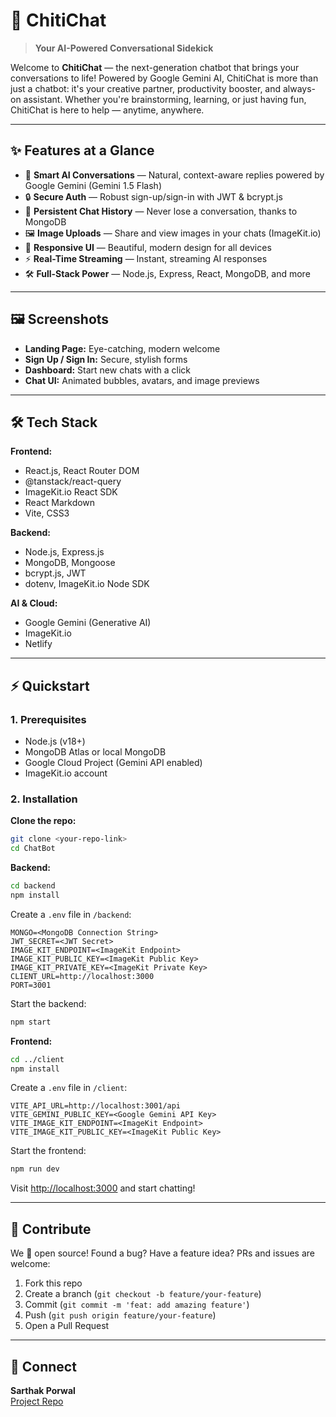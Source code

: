 # 🚀 ChitiChat

> **Your AI-Powered Conversational Sidekick**


Welcome to **ChitiChat** — the next-generation chatbot that brings your conversations to life! Powered by Google Gemini AI, ChitiChat is more than just a chatbot: it's your creative partner, productivity booster, and always-on assistant. Whether you're brainstorming, learning, or just having fun, ChitiChat is here to help — anytime, anywhere.

---

## ✨ Features at a Glance

- 🤖 **Smart AI Conversations** — Natural, context-aware replies powered by Google Gemini (Gemini 1.5 Flash)
- 🔒 **Secure Auth** — Robust sign-up/sign-in with JWT & bcrypt.js
- 💬 **Persistent Chat History** — Never lose a conversation, thanks to MongoDB
- 🖼️ **Image Uploads** — Share and view images in your chats (ImageKit.io)
- 📱 **Responsive UI** — Beautiful, modern design for all devices
- ⚡ **Real-Time Streaming** — Instant, streaming AI responses
- 🛠️ **Full-Stack Power** — Node.js, Express, React, MongoDB, and more

---

## 🖼️ Screenshots


- **Landing Page:** Eye-catching, modern welcome
- **Sign Up / Sign In:** Secure, stylish forms
- **Dashboard:** Start new chats with a click
- **Chat UI:** Animated bubbles, avatars, and image previews

---

## 🛠️ Tech Stack

**Frontend:**
- React.js, React Router DOM
- @tanstack/react-query
- ImageKit.io React SDK
- React Markdown
- Vite, CSS3

**Backend:**
- Node.js, Express.js
- MongoDB, Mongoose
- bcrypt.js, JWT
- dotenv, ImageKit.io Node SDK

**AI & Cloud:**
- Google Gemini (Generative AI)
- ImageKit.io
- Netlify

---

## ⚡ Quickstart

### 1. Prerequisites
- Node.js (v18+)
- MongoDB Atlas or local MongoDB
- Google Cloud Project (Gemini API enabled)
- ImageKit.io account

### 2. Installation

**Clone the repo:**
```bash
git clone <your-repo-link>
cd ChatBot
```

**Backend:**
```bash
cd backend
npm install
```
Create a `.env` file in `/backend`:
```env
MONGO=<MongoDB Connection String>
JWT_SECRET=<JWT Secret>
IMAGE_KIT_ENDPOINT=<ImageKit Endpoint>
IMAGE_KIT_PUBLIC_KEY=<ImageKit Public Key>
IMAGE_KIT_PRIVATE_KEY=<ImageKit Private Key>
CLIENT_URL=http://localhost:3000
PORT=3001
```
Start the backend:
```bash
npm start
```

**Frontend:**
```bash
cd ../client
npm install
```
Create a `.env` file in `/client`:
```env
VITE_API_URL=http://localhost:3001/api
VITE_GEMINI_PUBLIC_KEY=<Google Gemini API Key>
VITE_IMAGE_KIT_ENDPOINT=<ImageKit Endpoint>
VITE_IMAGE_KIT_PUBLIC_KEY=<ImageKit Public Key>
```
Start the frontend:
```bash
npm run dev
```

Visit [http://localhost:3000](http://localhost:3000) and start chatting!

---

## 🤝 Contribute

We 💙 open source! Found a bug? Have a feature idea? PRs and issues are welcome:

1. Fork this repo
2. Create a branch (`git checkout -b feature/your-feature`)
3. Commit (`git commit -m 'feat: add amazing feature'`)
4. Push (`git push origin feature/your-feature`)
5. Open a Pull Request

---

## 👋 Connect

**Sarthak Porwal**   
[Project Repo](https://github.com/sarthakporwal/chatbot)
